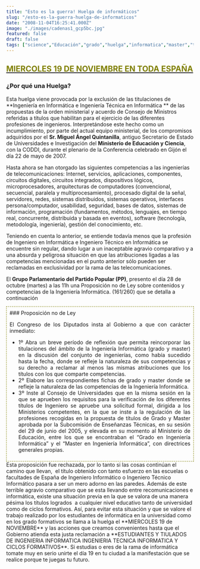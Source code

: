 ```yaml
---
title: "Esto es la guerra! Huelga de informáticos"
slug: "/esto-es-la-guerra-huelga-de-informaticos"
date: "2008-11-04T16:25:41.000Z"
image: "./images/cadenas1_gcp5bc.jpg"
featured: false
draft: false
tags: ["science","Educación","grado","huelga","informatica","master","titulo","universidad"]
---
```


## <span style="text-decoration: underline;"><span style="color: #808000;">MIERCOLES 19 DE NOVIEMBRE EN TODA ESPAÑA </span></span>

### ¿Por qué una Huelga?

Esta huelga viene provocada por la exclusión de las titulaciones de **Ingeniería en Informática e Ingeniería Técnica en Informática ** de las propuestas de la orden ministerial y acuerdo de Consejo de Ministros referidas a títulos que habilitan para el ejercicio de las diferentes profesiones de ingenieros. Interpretándose este hecho como un incumplimiento, por parte del actual equipo ministerial, de los compromisos adquiridos por el **Sr. Miguel Ángel Quintanilla**, antiguo Secretario de Estado de Universidades e Investigación del **Ministerio de Educación y Ciencia**, con la CODDI, durante el plenario de la Conferencia celebrado en Gijón el día 22 de mayo de 2007.

Hasta ahora se han otorgado las siguientes competencias a las ingenierías de telecomunicaciones: Internet, servicios, aplicaciones, componentes, circuitos digitales, circuitos integrados, dispositivos lógicos, microprocesadores, arquitecturas de computadores (convencional, secuencial, paralela y multiprocesamiento), procesado digital de la señal, servidores, redes, sistemas distribuidos, sistemas operativos, interfaces persona/computador, usabilidad, seguridad, bases de datos, sistemas de información, programación (fundamentos, métodos, lenguajes, en tiempo real, concurrente, distribuida y basada en eventos), software (tecnología, metodología, ingeniería), gestión del conocimiento, etc.

Teniendo en cuenta lo anterior, se entiende todavía menos que la profesión de Ingeniero en Informática e Ingeniero Técnico en Informática se encuentre sin regular, dando lugar a un inaceptable agravio comparativo y a una absurda y peligrosa situación en que las atribuciones ligadas a las competencias mencionadas en el punto anterior sólo pueden ser reclamadas en exclusividad por la rama de las telecomunicaciones.

El **Grupo Parlamentario del Partido Popular (PP)**, presento el día 28 de octubre (martes) a las 11h una Proposición no de Ley sobre contenidos y competencias de la Ingeniería Informática. (161/260) que se detalla a continuación

<div style="border: 1px dashed #808000; padding: 8px; margin-top: 5px; text-align: justify;">### Proposición no de Ley

El Congreso de los Diputados insta al Gobierno a que con carácter inmediato:

- 1º Abra un breve período de reflexión que permita reincorporar las titulaciones del ámbito de la Ingeniería Informática (grado y master) en la discusión del conjunto de ingenierías, como había sucedido hasta la fecha, donde se refleje la naturaleza de sus competencias y su derecho a reclamar al menos las mismas atribuciones que los títulos con los que comparte competencias.
- 2º Elabore las correspondientes fichas de grado y master donde se refleje la naturaleza de las competencias de la Ingeniería Informática.
- 3º Inste al Consejo de Universidades que en la misma sesión en la que se aprueben los requisitos para la verificación de los diferentes títulos de Ingeniero se apruebe una solicitud formal, dirigida a los Ministerios competentes, en la que se inste a la regulación de las profesiones recogidas en la propuesta de títulos de Grado y Master aprobada por la Subcomisión de Enseñanzas Técnicas, en su sesión del 29 de junio del 2005, y elevada en su momento al Ministerio de Educación, entre los que se encontraban el “Grado en Ingeniería Informática” y el “Master en Ingeniería Informática”, con directrices generales propias.

</div>Esta proposición fue rechazada, por lo tanto si las cosas continúan el camino que llevan,  el título obtenido con tanto esfuerzo en las escuelas o facultades de España de Ingeniero Informático o Ingeniero Técnico Informático pasara a ser un mero adorno en las paredes. Además de este terrible agravio comparativo que se esta llevando entre recomunicaciones e informática, existe una situación previa en la que se valora de una manera pésima los títulos logrados  a cualquier nivel educativo tanto de universidad como de ciclos formativos. Así, para evitar esta situación y que se valore el trabajo realizado por los estudiantes de informática en la universidad como en los grado formativos se llama a la huelga el **MIERCOLES 19 de NOVIEMBRE** y las acciones que creamos convenientes hasta que el Gobierno atienda esta justa reclamación a **ESTUDIANTES Y TIULADOS DE INGENIERIA INFORMATICA INGENIERIA TECNICA INFORMATICA Y CICLOS FORMATIVOS**. Si estudias o eres de la rama de informática tomate muy en serio unirte el día 19 en tu ciudad a la manifestación que se realice porque te juegas tu futuro.



